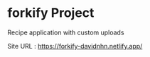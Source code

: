 # forkify Project

Recipe application with custom uploads

Site URL : https://forkify-davidnhn.netlify.app/
